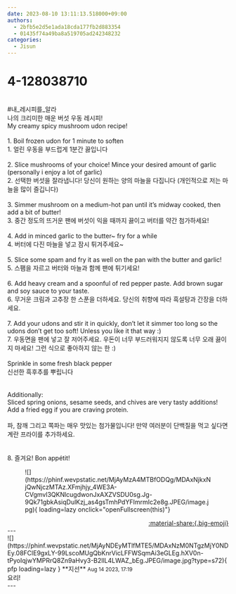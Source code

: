 ```yaml
---
date: 2023-08-10 13:11:13.518000+09:00
authors:
  - 2bfb5e2d5e1ada18cda177fb2d883354
  - 01435f74a49ba8a519705ad242348232
categories:
  - Jisun
---
```


# 4-128038710

<div class="post-container" markdown="1">
<div class="content-container md-sidebar__scrollwrap" markdown="1">

<br>\#내_레시피를_알라<br>나의 크리미한 매운 버섯 우동 레시피!<br>My creamy spicy mushroom udon recipe!<br><br>1. Boil frozen udon for 1 minute to soften<br>1. 얼린 우동을 부드럽게 1분간 끓입니다<br><br>2. Slice mushrooms of your choice! Mince your desired amount of garlic (personally i enjoy a lot of garlic) <br>2. 선택한 버섯을 잘라냅니다! 당신이 원하는 양의 마늘을 다집니다 (개인적으로 저는 마늘을 많이 즐깁니다)<br><br>3. Simmer mushroom on a medium-hot pan until it’s midway cooked, then add a bit of butter!<br>3. 중간 정도의 뜨거운 팬에 버섯이 익을 때까지 끓이고 버터를 약간 첨가하세요!<br><br>4. Add in minced garlic to the butter~ fry for a while<br>4. 버터에 다진 마늘을 넣고 잠시 튀겨주세요~<br><br>5. Slice some spam and fry it as well on the pan with the butter and garlic!<br>5. 스팸을 자르고 버터와 마늘과 함께 팬에 튀기세요!<br><br>6. Add heavy cream and a spoonful of red pepper paste. Add brown sugar and soy sauce to your taste.<br>6. 무거운 크림과 고추장 한 스푼을 더하세요. 당신의 취향에 따라 흑설탕과 간장을 더하세요.<br><br>7. Add your udons and stir it in quickly, don’t let it simmer too long so the udons don’t get too soft! Unless you like it that way :)<br>7. 우동면을 팬에 넣고 잘 저어주세요. 우돈이 너무 부드러워지지 않도록 너무 오래 끓이지 마세요! 그런 식으로 좋아하지 않는 한 :)<br><br>Sprinkle in some fresh black pepper<br>신선한 흑후추를 뿌립니다<br><br><br>Additionally:<br>Sliced spring onions, sesame seeds, and chives are very tasty additions! Add a fried egg if you are craving protein.<br><br>파, 참깨 그리고 쪽파는 매우 맛있는 첨가물입니다! 만약 여러분이 단백질을 먹고 싶다면 계란 프라이를 추가하세요.<br><br><br>8. 즐겨요! Bon appétit!<br>
<figure markdown="1">
![](https://phinf.wevpstatic.net/MjAyMzA4MTBfODQg/MDAxNjkxNjQwNjczMTAz.XFmjhjy_4WE3A-CVgmvl3QKNlcugdwonJxAXZVSDU0sg.Jg-9Qk71gbkAsiqDulKzj_as4gsTmhPdYFImrmIc2e8g.JPEG/image.jpg){ loading=lazy onclick="openFullscreen(this)"}
</figure>


</div>
</div>

<div style="text-align: right;" markdown="1">
<a href="https://weverse.io/fromis9/fanpost/4-128038710" style="text-align: right;">:material-share:{.big-emoji}</a>
</div>
---

<div class="comments-container md-sidebar__scrollwrap" markdown="1">
<div class="comment" markdown="1">
<div class='id-container' markdown="1">
![](https://phinf.wevpstatic.net/MjAyNDEyMTlfMTE5/MDAxNzM0NTgzMjY0NDEy.08FClE9gxLY-99LscoMUgQbKnrVicLFFWSqmAi3eGLEg.hXV0n-tPyoIqjwYMPRrQ8Zn9aHvy3-B2llL4LWAZ_bEg.JPEG/image.jpg?type=s72){ pfp loading=lazy }
**<span class="artist">지선</span>** <small>Aug 14 2023, 17:19</small><br>
</div>
<div class='comment-body' markdown="1">
요리!
</div>
</div>
</div>
---
